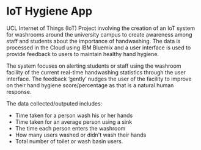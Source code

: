 # IoT Hygiene App
UCL Internet of Things (IoT) Project involving the creation of an IoT system for washrooms around the university campus to create awareness among staff and students about the importance of handwashing. The data is processed in the Cloud using IBM Bluemix and a user
interface is used to provide feedback to users to maintain healthy hand hygiene.

The system focuses on alerting students or staff using the washroom facility of the current real-time handwashing statistics through the user interface. The feedback ‘gently’ nudges the user of the facility to improve on their hand hygiene score/percentage as that is a natural human response. 

The data collected/outputed includes:
- Time taken for a person wash his or her hands
- Time taken for an average person using a sink
- The time each person enters the washroom
- How many users washed or didn't wash their hands
- Total number of toilet or wash basin users.
